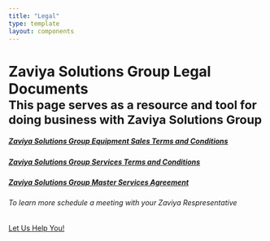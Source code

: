 ```yaml
---
title: "Legal"
type: template
layout: components
---
```



<div class="section-frontpage">
  <div class="container">
    <div class="content-center text-center">
    <h1 class=" smaller">Zaviya Solutions Group Legal Documents<br>
<small>This page serves as a resource and tool for doing business with Zaviya Solutions Group</small></h1>
    <div class="content-center text-center col-md-12 col-lg-12">
      <h5><a href="/docs/ZSG-Termsof-Sale-Equipment-N2012.pdf" target="_blank">Zaviya Solutions Group Equipment Sales Terms and Conditions</a></h5>
  <h5><a href="/docs/ZSG-Termsof-Services-Installation-N2012.pdf" target="_blank">Zaviya Solutions Group Services Terms and Conditions</a></h5>
  <h5><a href="/docs/ZSG_CMSA.pdf" target="_blank">Zaviya Solutions Group Master Services Agreement</a></h5>
  </div>
<h6 class="text-center">To learn more schedule a meeting with your Zaviya Respresentative</h6>
    </div>
  </div>
</div>
<div class="section">
  <div class="container content-center text-center">
    <a href="/contact/" class="btn btn-primary btn-lg btn-round" role="button">
      Let Us Help You!
    </a>
  </div>
</div>
</div>
